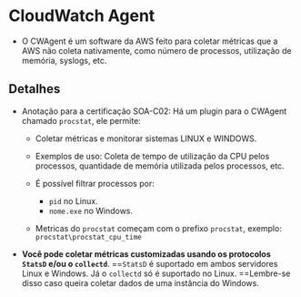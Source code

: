 # CloudWatch Agent

- O CWAgent é um software da AWS feito para coletar métricas que a AWS não coleta nativamente, como número de processos, utilização de memória, syslogs, etc.


## Detalhes

- Anotação para a certificação SOA-C02: Há um plugin para o CWAgent chamado `procstat`, ele permite:

    - Coletar métricas e monitorar sistemas LINUX e WINDOWS.

    - Exemplos de uso: Coleta de tempo de utilização da CPU pelos processos, quantidade de memória utilizada pelos processos, etc.

    - É possível filtrar processos por:
        - `pid` no Linux.
        - `nome.exe` no Windows.

    - Metricas do `procstat` começam com o prefixo `procstat`, exemplo: `procstat\procstat_cpu_time`

- **Você pode coletar métricas customizadas usando os protocolos `StatsD` e/ou o `collectd`**. ==`StatsD` é suportado em ambos servidores Linux e Windows. Já o `collectd` só é suportado no Linux. ==Lembre-se disso caso queira coletar dados de uma instância do Windows.